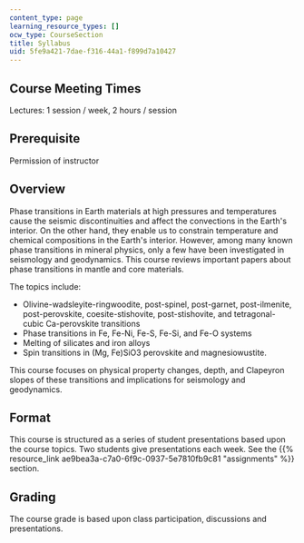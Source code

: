 ```yaml
---
content_type: page
learning_resource_types: []
ocw_type: CourseSection
title: Syllabus
uid: 5fe9a421-7dae-f316-44a1-f899d7a10427
---
```


Course Meeting Times
--------------------

Lectures: 1 session / week, 2 hours / session

Prerequisite
------------

Permission of instructor

Overview
--------

Phase transitions in Earth materials at high pressures and temperatures cause the seismic discontinuities and affect the convections in the Earth's interior. On the other hand, they enable us to constrain temperature and chemical compositions in the Earth's interior. However, among many known phase transitions in mineral physics, only a few have been investigated in seismology and geodynamics. This course reviews important papers about phase transitions in mantle and core materials.

The topics include:

*   Olivine-wadsleyite-ringwoodite, post-spinel, post-garnet, post-ilmenite, post-perovskite, coesite-stishovite, post-stishovite, and tetragonal-cubic Ca-perovskite transitions
*   Phase transitions in Fe, Fe-Ni, Fe-S, Fe-Si, and Fe-O systems
*   Melting of silicates and iron alloys
*   Spin transitions in (Mg, Fe)SiO3 perovskite and magnesiowustite.

This course focuses on physical property changes, depth, and Clapeyron slopes of these transitions and implications for seismology and geodynamics.

Format
------

This course is structured as a series of student presentations based upon the course topics. Two students give presentations each week. See the {{% resource_link ae9bea3a-c7a0-6f9c-0937-5e7810fb9c81 "assignments" %}} section.

Grading
-------

The course grade is based upon class participation, discussions and presentations.